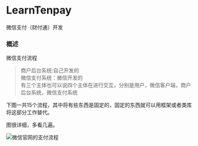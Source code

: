 # LearnTenpay

微信支付（财付通）开发

### 概述

微信支付流程

> 商户后台系统:自己开发的  
微信支付系统：微信开发的  
有三个主体也可以说四个主体在进行交互，分别是用户，微信客户端，商户后台系统，微信支付系统


下图一共15个流程，其中将有些东西是固定的，固定的东西就可以用框架或者类库将这部分工作替代。

图很详细，多看几遍。


![微信官网的支付流程](https://pay.weixin.qq.com/wiki/doc/api/img/chapter7_4_1.png)


